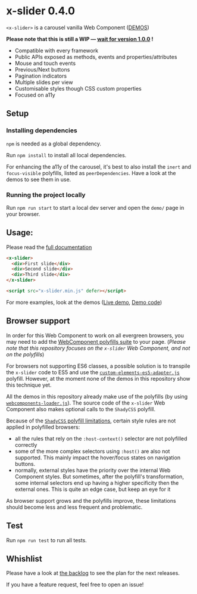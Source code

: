 # x-slider 0.4.0

`<x-slider>` is a carousel vanilla Web Component ([DEMOS](https://ciampo.github.io/x-slider/demo/))

**Please note that this is still a WIP — [wait for version 1.0.0](https://github.com/ciampo/x-slider/milestone/1) !**

- Compatible with every framework
- Public APIs exposed as methods, events and properties/attributes
- Mouse and touch events
- Previous/Next buttons
- Pagination indicators
- Multiple slides per view
- Customisable styles though CSS custom properties
- Focused on a11y


## Setup

### Installing dependencies

`npm` is needed as a global dependency.

Run `npm install` to install all local dependencies.

For enhancing the a11y of the carousel, it's best to also install the `inert` and `focus-visible` polyfills, listed as `peerDependencies`. Have a look at the demos to see them in use.


### Running the project locally

Run `npm run start` to start a local dev server and open the `demo/` page in your browser.


## Usage:

Please read the [full documentation](./docs/x-slider.md)

```html
<x-slider>
  <div>First slide</div>
  <div>Second slide</div>
  <div>Third slide</div>
</x-slider>

<script src="x-slider.min.js" defer></script>
```

For more examples, look at the demos ([Live demo](https://ciampo.github.io/x-slider/demo/), [Demo code](./demo/))

## Browser support

In order for this Web Component to work on all evergreen browsers, you may need to add the [WebComponent polyfills suite](https://github.com/webcomponents/webcomponentsjs) to your page. (*Please note that this repository focuses on the `x-slider` Web Component, and not on the polyfills*)

For browsers not supporting ES6 classes, a possible solution is to transpile the `x-slider` code to ES5 and use the [`custom-elements-es5-adapter.js`](https://github.com/webcomponents/webcomponentsjs#custom-elements-es5-adapterjs) polyfill. However, at the moment none of the demos in this repository show this technique yet.

All the demos in this repository already make use of the polyfills (by using [`webcomponents-loader.js`](https://github.com/webcomponents/webcomponentsjs#webcomponents-loaderjs)). The source code of the `x-slider` Web Component also makes optional calls to the `ShadyCSS` polyfill.

Because of the [`ShadyCSS` polyfill limitations](https://github.com/webcomponents/shadycss#limitations), certain style rules are not applied in polyfilled browsers:
- all the rules that rely on the `:host-context()` selector are not polyfilled correctly
- some of the more complex selectors using `:host()` are also not supported. This mainly impact the hover/focus states on navigation buttons.
- normally, external styles have the priority over the internal Web Component styles. But sometimes, after the polyfill's transformation, some internal selectors end up having a higher specificity then the external ones. This is quite an edge case, but keep an eye for it

As browser support grows and the polyfills improve, these limitations should become less and less frequent and problematic.

## Test

Run `npm run test` to run all tests.


## Whishlist

Please have a look at [the backlog](https://github.com/ciampo/x-slider/milestone/2) to see the plan for the next releases.

If you have a feature request, feel free to open an issue!
